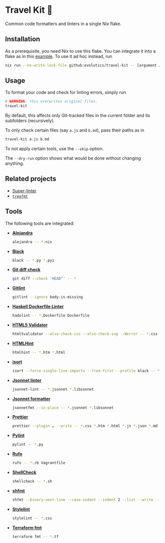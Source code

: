 # Travel Kit 💼

Common code formatters and linters in a single Nix flake.

## Installation

As a prerequisite, you need Nix to use this flake. You can integrate it into a
flake as in this [example](example/flake.nix). To use it ad hoc instead, run

```bash
nix run --no-write-lock-file github:evolutics/travel-kit -- [argument …]
```

## Usage

To format your code and check for linting errors, simply run

```bash
# WARNING: this overwrites original files.
travel-kit
```

By default, this affects only Git-tracked files in the current folder and its
subfolders (recursively).

To only check certain files (say `a.js` and `b.md`), pass their paths as in

```bash
travel-kit a.js b.md
```

To not apply certain tools, use the `--skip` option.

The `--dry-run` option shows what would be done without changing anything.

## Related projects

- [Super-linter](https://github.com/super-linter/super-linter)
- [`treefmt`](https://github.com/numtide/treefmt)

## Tools

The following tools are integrated:

- [**Alejandra**](https://github.com/kamadorueda/alejandra)

  ```bash
  alejandra -- *.nix
  ```

- [**Black**](https://github.com/psf/black)

  ```bash
  black -- *.py *.pyi
  ```

- [**Git diff check**](https://git-scm.com/docs/git-diff#Documentation/git-diff.txt---check)

  ```bash
  git diff --check 'HEAD^' -- *
  ```

- [**Gitlint**](https://jorisroovers.com/gitlint/)

  ```bash
  gitlint --ignore body-is-missing
  ```

- [**Haskell Dockerfile Linter**](https://hackage.haskell.org/package/hadolint)

  ```bash
  hadolint -- *.Dockerfile Dockerfile
  ```

- [**HTML5 Validator**](https://github.com/svenkreiss/html5validator)

  ```bash
  html5validator --also-check-css --also-check-svg --Werror -- *.css *.htm *.html *.svg *.xht *.xhtml
  ```

- [**HTMLHint**](https://github.com/htmlhint/HTMLHint)

  ```bash
  htmlhint -- *.htm *.html
  ```

- [**isort**](https://github.com/PyCQA/isort)

  ```bash
  isort --force-single-line-imports --from-first --profile black -- *.py *.pyi
  ```

- [**Jsonnet linter**](https://jsonnet.org/learning/tools.html)

  ```bash
  jsonnet-lint -- *.jsonnet *.libsonnet
  ```

- [**Jsonnet formatter**](https://jsonnet.org/learning/tools.html)

  ```bash
  jsonnetfmt --in-place -- *.jsonnet *.libsonnet
  ```

- [**Prettier**](https://prettier.io)

  ```bash
  prettier --plugin … --write -- *.css *.htm *.html *.js *.json *.md *.toml *.ts *.xht *.xhtml *.xml *.yaml *.yml
  ```

- [**Pylint**](https://pylint.readthedocs.io/en/stable/)

  ```bash
  pylint -- *.py
  ```

- [**Rufo**](https://github.com/ruby-formatter/rufo)

  ```bash
  rufo -- *.rb Vagrantfile
  ```

- [**ShellCheck**](https://hackage.haskell.org/package/ShellCheck)

  ```bash
  shellcheck -- *.sh
  ```

- [**shfmt**](https://github.com/mvdan/sh)

  ```bash
  shfmt --binary-next-line --case-indent --indent 2 --list --write -- *.sh
  ```

- [**Stylelint**](https://stylelint.io)

  ```bash
  stylelint -- *.css
  ```

- [**Terraform fmt**](https://developer.hashicorp.com/terraform/cli/commands/fmt)

  ```bash
  terraform fmt -- *.tf
  ```
